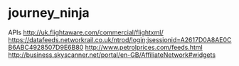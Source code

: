 journey_ninja
=============
APIs  http://uk.flightaware.com/commercial/flightxml/
https://datafeeds.networkrail.co.uk/ntrod/login;jsessionid=A2617D0A8AE0CB6ABC4928507D9E6B80
http://www.petrolprices.com/feeds.html
http://business.skyscanner.net/portal/en-GB/AffiliateNetwork#widgets
